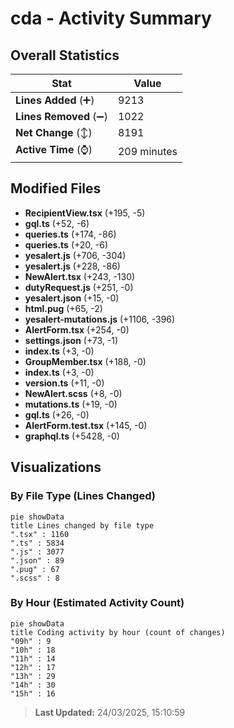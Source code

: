 # cda - Activity Summary 

## Overall Statistics

| Stat                   | Value                                                             |
| ---------------------- | ----------------------------------------------------------------- |
| **Lines Added** (➕)   | 9213                                          |
| **Lines Removed** (➖) | 1022                                        |
| **Net Change** (↕)    | 8191                |
| **Active Time** (⌚)   | 209 minutes |


## Modified Files
- **RecipientView.tsx** (+195, -5)
- **gql.ts** (+52, -6)
- **queries.ts** (+174, -86)
- **queries.ts** (+20, -6)
- **yesalert.js** (+706, -304)
- **yesalert.js** (+228, -86)
- **NewAlert.tsx** (+243, -130)
- **dutyRequest.js** (+251, -0)
- **yesalert.json** (+15, -0)
- **html.pug** (+65, -2)
- **yesalert-mutations.js** (+1106, -396)
- **AlertForm.tsx** (+254, -0)
- **settings.json** (+73, -1)
- **index.ts** (+3, -0)
- **GroupMember.tsx** (+188, -0)
- **index.ts** (+3, -0)
- **version.ts** (+11, -0)
- **NewAlert.scss** (+8, -0)
- **mutations.ts** (+19, -0)
- **gql.ts** (+26, -0)
- **AlertForm.test.tsx** (+145, -0)
- **graphql.ts** (+5428, -0)

## Visualizations

### By File Type (Lines Changed)

```mermaid
pie showData
title Lines changed by file type
".tsx" : 1160
".ts" : 5834
".js" : 3077
".json" : 89
".pug" : 67
".scss" : 8
```

### By Hour (Estimated Activity Count)

```mermaid
pie showData
title Coding activity by hour (count of changes)
"09h" : 9
"10h" : 18
"11h" : 14
"12h" : 17
"13h" : 29
"14h" : 30
"15h" : 16
```


> **Last Updated:** 24/03/2025, 15:10:59